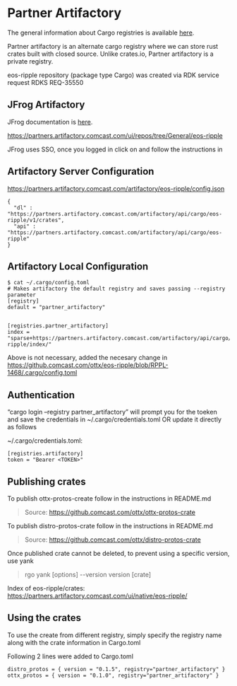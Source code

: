# Partner Artifactory 

The general information about Cargo registries is available [here](https://github.comcast.com/ottx/eos-ripple/blob/RPPL-1468/.cargo/config.toml). 

Partner artifactory is an alternate cargo registry where we can store rust crates built with closed source.  Unlike crates.io, Partner artifactory is a private registry. 

eos-ripple repository (package type Cargo) was created via RDK service request RDKS REQ-35550  

## JFrog Artifactory 
JFrog documentation is [here](https://jfrog.com/help/r/jfrog-artifactory-documentation/cargo-package-registry).

https://partners.artifactory.comcast.com/ui/repos/tree/General/eos-ripple


JFrog uses SSO, once you logged in click on <Set Me Up> and follow the instructions in <Generate Token and Crate instructions> 

 

## Artifactory Server Configuration 
https://partners.artifactory.comcast.com/artifactory/eos-ripple/config.json 
```
{ 
  "dl" : "https://partners.artifactory.comcast.com/artifactory/api/cargo/eos-ripple/v1/crates", 
  "api" : "https://partners.artifactory.comcast.com/artifactory/api/cargo/eos-ripple" 
} 
```

## Artifactory Local Configuration  
```
$ cat ~/.cargo/config.toml  
# Makes artifactory the default registry and saves passing --registry parameter 
[registry] 
default = "partner_artifactory" 

 
[registries.partner_artifactory] 
index = "sparse+https://partners.artifactory.comcast.com/artifactory/api/cargo/eos-ripple/index/" 
```

Above is not necessary, added the necesary change in
https://github.comcast.com/ottx/eos-ripple/blob/RPPL-1468/.cargo/config.toml

## Authentication 

“cargo login –registry partner_artifactory” will prompt you for the toeken and save the credentials in ~/.cargo/credentials.toml OR update it directly as follows 

 
~/.cargo/credentials.toml: 
```
[registries.artifactory] 
token = "Bearer <TOKEN>" 
```
 

## Publishing crates 
To publish ottx-protos-create follow in the instructions in README.md
> Source: https://github.comcast.com/ottx/ottx-protos-crate 

 
To publish distro-protos-crate follow in the instructions in README.md 
> Source: https://github.comcast.com/ottx/distro-protos-crate 

 
Once published crate cannot be deleted, to prevent using a specific version, use yank 

> rgo yank [options] --version version [crate] 

Index of eos-ripple/crates: https://partners.artifactory.comcast.com/ui/native/eos-ripple/ 

 

## Using the crates 

To use the create from different registry, simply specify the registry name along with the crate information in Cargo.toml 

 
Following 2 lines were added to Cargo.toml 
```
distro_protos = { version = "0.1.5", registry="partner_artifactory" } 
ottx_protos = { version = "0.1.0", registry="partner_artifactory" } 
```
 